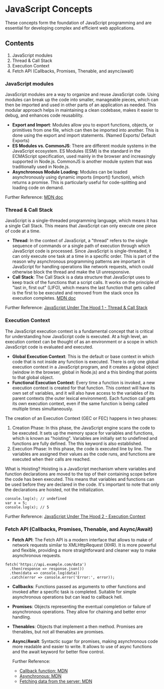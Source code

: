# JavaScript Concepts

These concepts form the foundation of JavaScript programming and are essential for developing complex and efficient web applications.

## Contents
1. JavaScript modules
2. Thread & Call Stack
3. Execution Context
4. Fetch API (Callbacks, Promises, Thenable, and async/await)

### JavaScript modules
JavaScript modules are a way to organize and reuse JavaScript code. Using modules can break up the code into smaller, manageable pieces, which can then be imported and used in other parts of an application as needed. 
This modular approach helps in maintaining a clean codebase, makes it easier to debug, and enhances code reusability.

- **Export and Import**: Modules allow you to export functions, objects, or primitives from one file, which can then be imported into another. This is done using the export and import statements. (Named Exports/ Default Exports)
- **ES Modules vs. CommonJS**: There are different module systems in the JavaScript ecosystem. ES Modules (ESM) is the standard in the ECMAScript specification, used mainly in the browser and increasingly supported in Node.js.
  CommonJS is another module system that was traditionally used in Node.js.
- **Asynchronous Module Loading**: Modules can be loaded asynchronously using dynamic imports (import() function), which returns a promise. This is particularly useful for code-splitting and loading code on demand.

Further Reference: [MDN doc](https://developer.mozilla.org/en-US/docs/Web/JavaScript/Guide/Modules)

### Thread & Call Stack 
JavaScript is a single-threaded programming language, which means it has a single Call Stack. This means that JavaScript can only execute one piece of code at a time.

- **Thread**: In the context of JavaScript, a "thread" refers to the single sequence of commands or a single path of execution through which JavaScript code is processed. Since JavaScript is single-threaded, it can only execute one task at a time in a specific order. This is part of the reason why asynchronous programming patterns are important in JavaScript for handling operations like network requests, which could otherwise block the thread and make the UI unresponsive.
- **Call Stack**: The Call Stack is a data structure that JavaScript uses to keep track of the functions that a script calls. It works on the principle of "last in, first out" (LIFO), which means the last function that gets called is the first to be executed and removed from the stack once its execution completes. [MDN doc](https://developer.mozilla.org/en-US/docs/Glossary/Call_stack)

Further Reference: [JavaScript Under The Hood 1 - Thread & Call Stack](https://youtu.be/-G9c4CMMUKc?list=PL3ZPTlHmN263q0ZcI9qyqYfUKvaLqbGTt)

### Execution Context 
The JavaScript execution context is a fundamental concept that is critical for understanding how JavaScript code is executed. At a high level, an execution context can be thought of as an environment or a scope in which JavaScript code is evaluated and executed. 

- **Global Execution Context**: This is the default or base context in which code that is not inside any function is executed. There is only one global execution context in a JavaScript program, and it creates a global object (window in the browser, global in Node.js) and a this binding that points to that global object.
- **Functional Execution Context**: Every time a function is invoked, a new execution context is created for that function. This context will have its own set of variables, and it will also have access to the variables of its parent contexts (the outer lexical environment). Each function call gets its own execution context, even if the same function is being called multiple times simultaneously.

The creation of an Execution Context (GEC or FEC) happens in two phases:
  1. Creation Phase: In this phase, the JavaScript engine scans the code to be executed. It sets up the memory space for variables and functions, which is known as "hoisting". Variables are initially set to undefined and functions are fully defined. The this keyword is also established.
  2. Execution Phase: In this phase, the code is executed line by line. The variables are assigned their values as the code runs, and functions are executed when their calls are reached.

What is Hoisting?
Hoisting is a JavaScript mechanism where variables and function declarations are moved to the top of their containing scope before the code has been executed. This means that variables and functions can be used before they are declared in the code. It's important to note that only the declarations are hoisted, not the initialization.

```
console.log(x); // undefined
var x = 5;
console.log(x); // 5
```
Further Reference: [JavaScript Under The Hood 2 - Execution Context](https://youtu.be/Fd9VaW0M7K4?list=PL3ZPTlHmN263q0ZcI9qyqYfUKvaLqbGTt)

### Fetch API (Callbacks, Promises, Thenable, and Async/Await)
- **Fetch API**: The Fetch API is a modern interface that allows to make of network requests similar to XMLHttpRequest (XHR). It is more powerful and flexible, providing a more straightforward and cleaner way to make asynchronous requests.

```
fetch('https://api.example.com/data')
  .then(response => response.json())
  .then(data => console.log(data))
  .catch(error => console.error('Error:', error));
```
- **Callbacks**: Functions passed as arguments to other functions and invoked after a specific task is completed. Suitable for simple asynchronous operations but can lead to callback hell.
- **Promises**: Objects representing the eventual completion or failure of asynchronous operations. They allow for chaining and better error handling.
- **Thenables**: Objects that implement a then method. Promises are thenables, but not all thenables are promises.
- **Async/Await**: Syntactic sugar for promises, making asynchronous code more readable and easier to write. It allows to use of async functions and the await keyword for better flow control.

  Further Reference: 
  - [Callback function: MDN](https://developer.mozilla.org/en-US/docs/Glossary/Callback_function)
  - [Asynchronous: MDN](https://developer.mozilla.org/en-US/docs/Glossary/Asynchronous)
  - [Fetching data from the server: MDN](https://developer.mozilla.org/en-US/docs/Learn/JavaScript/Client-side_web_APIs/Fetching_data)
